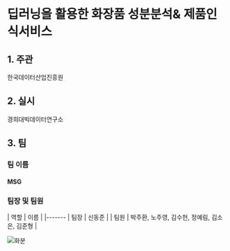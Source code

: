 # 딥러닝을 활용한 화장품 성분분석& 제품인식서비스
## 1. 주관
한국데이터산업진흥원
## 2. 실시
경희대빅데이터연구소

## 3. 팀
### 팀 이름
#### MSG

### 팀장 및 팀원

| 역할 | 이름 |
|-------
| 팀장 | 신동준 |
| 팀원 | 박주환, 노주영, 김수헌, 정예림, 김소은, 김준형 |

![화분](https://user-images.githubusercontent.com/49123169/65417295-b18d3d80-de34-11e9-839e-7aa1304072ad.png)
